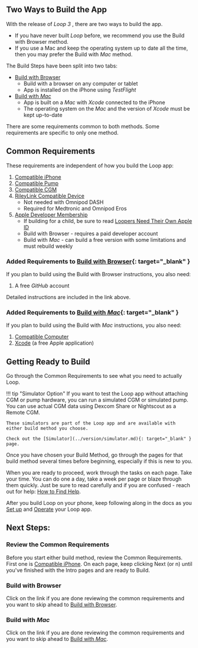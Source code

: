 ## Two Ways to Build the App

With the release of&nbsp;_<span translate="no">Loop 3</span>_&nbsp;, there are two ways to build the app.

* If you have never built&nbsp;_<span translate="no">Loop</span>_&nbsp;before, we recommend you use the Build with Browser method.
* If you use a Mac and keep the operating system up to date all the time, then you may prefer the Build with *Mac* method.

The Build Steps have been split into two tabs:

* [Build with Browser](../gh-actions/gh-overview.md)
    * Build with a browser on any computer or tablet
    * App is installed on the iPhone using *TestFlight*
* [Build with *Mac*](../build/overview.md)
    * App is built on a *Mac* with *Xcode* connected to the iPhone
    * The operating system on the *Mac* and the version of *Xcode* must be kept up-to-date

There are some requirements common to both methods. Some requirements are specific to only one method.

## Common Requirements

These requirements are independent of how you build the Loop app:

1. [Compatible iPhone](../build/phone.md)
1. [Compatible Pump](../build/pump.md)
1. [Compatible CGM](../build/cgm.md)
1. [RileyLink Compatible Device](../build/rileylink.md)
    * Not needed with Omnipod DASH
    * Required for Medtronic and Omnipod Eros
1. [Apple Developer Membership](../build/apple-developer.md)
    * If building for a child, be sure to read [Loopers Need Their Own Apple ID](../build/apple-developer.md#loopers-need-their-own-apple-id)
    * Build with Browser - requires a paid developer account
    * Build with *Mac* - can build a free version with some limitations and must rebuild weekly

### Added Requirements to [Build with Browser](../gh-actions/gh-overview.md){: target="_blank" }

If you plan to build using the Build with Browser instructions, you also need:

1.  A free *GitHub* account

Detailed instructions are included in the link above.

### Added Requirements to [Build with *Mac*](../build/overview.md){: target="_blank" }

If you plan to build using the Build with *Mac* instructions, you also need:

1. [Compatible Computer](../build/computer.md#macos)
1. [Xcode](../build/xcode-version.md) (a free Apple application)


## Getting Ready to Build

Go through the Common Requirements to see what you need to actually Loop.

!!! tip "Simulator Option"
    If you want to test the Loop app without attaching CGM or pump hardware, you can run a simulated CGM or simulated pump. You can use actual CGM data using Dexcom Share or Nightscout as a Remote CGM.

    These simulators are part of the Loop app and are available with either build method you choose.
    
    Check out the [Simulator](../version/simulator.md){: target="_blank" } page.

Once you have chosen your Build Method, go through the pages for that build method several times before beginning, especially if this is new to you.

When you are ready to proceed, work through the tasks on each page. Take your time. You can do one a day, take a week per page or blaze through them quickly.  Just be sure to read carefully and if you are confused - reach out for help: [How to Find Help](../intro/loopdocs-how-to.md#how-to-find-help).

After you build Loop on your phone, keep following along in the docs as you [Set up](../loop-3/loop-3-overview.md) and [Operate](../operation/loop/open-loop.md) your Loop app.

## Next Steps:

### Review the Common Requirements

Before you start either build method, review the Common Requirements. First one is [Compatible iPhone](../build/phone.md). On each page, keep clicking Next (or n) until you've finished with the Intro pages and are ready to Build.

### Build with Browser

Click on the link if you are done reviewing the common requirements and you want to skip ahead to [Build with Browser](../gh-actions/gh-overview.md).

### Build with *Mac*

Click on the link if you are done reviewing the common requirements and you want to skip ahead to [Build with *Mac*](../build/overview.md).
